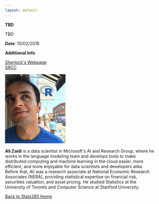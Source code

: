 ```yaml
---
layout: default
---
```


<div class="abstract">

<strong>TBD</strong>
<p align="justify">
TBD
</p>

<p><strong>Date</strong>: 10/02/2018</p>

<strong>Additional Info</strong>
<p align="justify">
<a href="https://www.sherlock.stanford.edu/">Sherlock's Webpage</a>
<br />
<a href="https://srcc.stanford.edu/">SRCC</a>
</p>

</div>

<img width="200" alt="Mark_Piercy" src="/assets/img/azthinksR.jpg">

**Ali Zaidi** is a data scientist in Microsoft's AI and Research Group, where he works in the language modeling team and develops tools to make distributed computing and machine learning in the cloud easier, more efficient, and more enjoyable for data scientists and developers alike. Before that, Ali was a research associate at National Economic Research Associates (NERA), providing statistical expertise on financial risk, securities valuation, and asset pricing. He studied Statistics at the University of Toronto and Computer Science at Stanford University.


[Back to Stats285 Home](./index)

